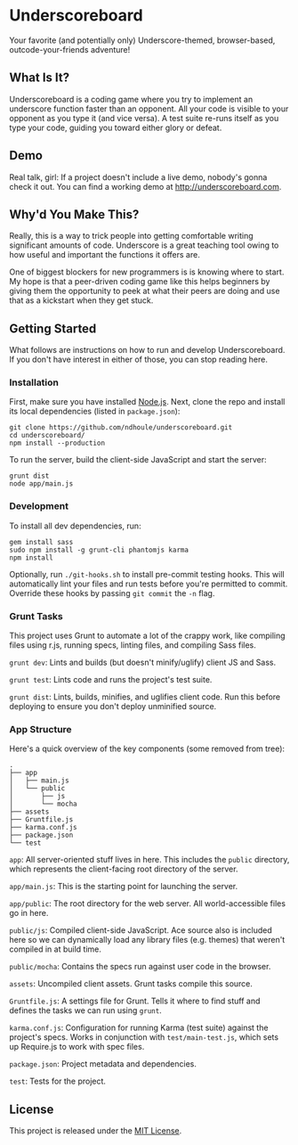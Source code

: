 # Underscoreboard

Your favorite (and potentially only) Underscore-themed, browser-based,
outcode-your-friends adventure!

## What Is It?

Underscoreboard is a coding game where you try to implement an underscore
function faster than an opponent. All your code is visible to your opponent as
you type it (and vice versa). A test suite re-runs itself as you type your
code, guiding you toward either glory or defeat.

## Demo

Real talk, girl: If a project doesn't include a live demo, nobody's gonna check
it out. You can find a working demo at <http://underscoreboard.com>.

## Why'd You Make This?

Really, this is a way to trick people into getting comfortable writing
significant amounts of code. Underscore is a great teaching tool owing to how
useful and important the functions it offers are.

One of biggest blockers for new programmers is is knowing where to start. My
hope is that a peer-driven coding game like this helps beginners by giving them
the opportunity to peek at what their peers are doing and use that as a
kickstart when they get stuck.

## Getting Started

What follows are instructions on how to run and develop Underscoreboard. If you
don't have interest in either of those, you can stop reading here.

### Installation

First, make sure you have installed [Node.js](http://nodejs.org/). Next, clone
the repo and install its local dependencies (listed in `package.json`):

```shell
git clone https://github.com/ndhoule/underscoreboard.git
cd underscoreboard/
npm install --production
```

To run the server, build the client-side JavaScript and start the server:

```shell
grunt dist
node app/main.js
```

### Development

To install all dev dependencies, run:

```shell
gem install sass
sudo npm install -g grunt-cli phantomjs karma
npm install
```

Optionally, run `./git-hooks.sh` to install pre-commit testing hooks. This will
automatically lint your files and run tests before you're permitted to commit.
Override these hooks by passing `git commit` the `-n` flag.

### Grunt Tasks

This project uses Grunt to automate a lot of the crappy work, like compiling
files using r.js, running specs, linting files, and compiling Sass files.

`grunt dev`: Lints and builds (but doesn't minify/uglify) client JS and Sass.

`grunt test`: Lints code and runs the project's test suite.

`grunt dist`: Lints, builds, minifies, and uglifies client code. Run this
before deploying to ensure you don't deploy unminified source.

### App Structure

Here's a quick overview of the key components (some removed from tree):

    .
    ├── app
    │   ├── main.js
    │   └── public
    │       ├── js
    │       └── mocha
    ├── assets
    ├── Gruntfile.js
    ├── karma.conf.js
    ├── package.json
    └── test

`app`: All server-oriented stuff lives in here. This includes the `public`
directory, which represents the client-facing root directory of the server.

`app/main.js`: This is the starting point for launching the server.

`app/public`: The root directory for the web server. All world-accessible
files go in here.

`public/js`: Compiled client-side JavaScript. Ace source also is included here
so we can dynamically load any library files (e.g. themes) that weren't
compiled in at build time.

`public/mocha`: Contains the specs run against user code in the browser.

`assets`: Uncompiled client assets. Grunt tasks compile this source.

`Gruntfile.js`: A settings file for Grunt. Tells it where to find stuff and
defines the tasks we can run using `grunt`.

`karma.conf.js`: Configuration for running Karma (test suite) against the
project's specs. Works in conjunction with `test/main-test.js`, which sets up
Require.js to work with spec files.

`package.json`: Project metadata and dependencies.

`test`: Tests for the project.

## License

This project is released under the
[MIT License](https://raw.github.com/ndhoule/underscoreboard/master/LICENSE-MIT).

